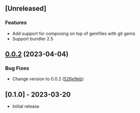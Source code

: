 ## [Unreleased]

### Features

* Add support for composing on top of gemfiles with git gems
* Support bundler 2.5

## [0.0.2](https://github.com/segiddins/bundler-compose/compare/v0.0.1...v0.0.2) (2023-04-04)


### Bug Fixes

* Change version to 0.0.2 ([526e9eb](https://github.com/segiddins/bundler-compose/commit/526e9eb9191df10ac350be6337957ef9fb6c10e9))

## [0.1.0] - 2023-03-20

- Initial release
